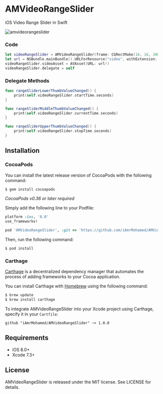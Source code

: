 AMVideoRangeSlider
============

iOS Video Range Slider in Swift

![amvideorangeslider](https://cloud.githubusercontent.com/assets/8356318/17717975/9cac9d66-6411-11e6-8ce5-2e0a9b0f479b.gif)

### Code

```swift
let videoRangeSlider = AMVideoRangeSlider(frame: CGRectMake(16, 16, 300, 20))
let url = NSBundle.mainBundle().URLForResource("video", withExtension: "mp4")
videoRangeSlider.videoAsset = AVAsset(URL: url!)
videoRangeSlider.delegate = self
```

### Delegate Methods

```swift
func rangeSliderLowerThumbValueChanged() {
    print(self.videoRangeSlider.startTime.seconds)
}

func rangeSliderMiddleThumbValueChanged() {
    print(self.videoRangeSlider.currentTime.seconds)
}

func rangeSliderUpperThumbValueChanged() {
    print(self.videoRangeSlider.stopTime.seconds)
}
```

## Installation

### CocoaPods

You can install the latest release version of CocoaPods with the following command:

```bash
$ gem install cocoapods
```

*CocoaPods v0.36 or later required*

Simply add the following line to your Podfile:

```ruby
platform :ios, '8.0' 
use_frameworks!

pod 'AMVideoRangeSlider', :git => 'https://github.com/iAmrMohamed/AMVideoRangeSlider.git' 
```

Then, run the following command:

```bash
$ pod install
```

### Carthage

[Carthage](https://github.com/Carthage/Carthage) is a decentralized dependency manager that automates the process of adding frameworks to your Cocoa application.

You can install Carthage with [Homebrew](http://brew.sh/) using the following command:

```bash
$ brew update
$ brew install carthage
```

To integrate AMVideoRangeSlider into your Xcode project using Carthage, specify it in your `Cartfile`:

```ogdl
github "iAmrMohamed/AMVideoRangeSlider" ~> 1.0.0
```

## Requirements

- iOS 8.0+
- Xcode 7.3+

## License

AMVideoRangeSlider is released under the MIT license. See LICENSE for details.
